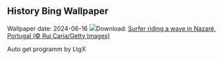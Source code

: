 ## History Bing Wallpaper
Wallpaper date: 2024-06-16
![](https://www.bing.com/th?id=OHR.NazareWave_EN-CA5439968025_UHD.jpg&w=1000)Download: [Surfer riding a wave in Nazaré, Portugal (© Rui Caria/Getty Images)](https://www.bing.com/th?id=OHR.NazareWave_EN-CA5439968025_UHD.jpg)

Auto get programm by LtgX
